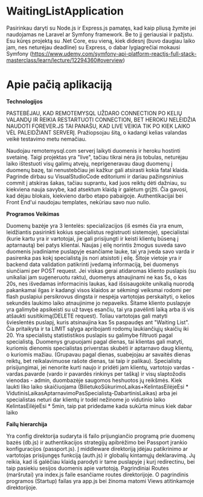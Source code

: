 # WaitingListApplication

Pasirinkau daryti su Node.js ir Express.js pamatęs, kad kaip pliusą žymite jei naudojamas ne Laravel ar Symfony framework. Be to jį geriausiai ir pažįstu. Esu kūręs projektą su .Net Core, esu vieną, kiek didesnį (buvo daugiau laiko jam, nes neturėjau deadline) su Express, o dabar lygiagrečiai mokausi Symfony (https://www.udemy.com/symfony-api-platform-reactjs-full-stack-masterclass/learn/lecture/12294360#overview)

# Apie pačią aplikaciją
**Technologijos**

PASTEBĖJAU, KAD REMOTEMYSQL UŽDARO CONNECTION PO KELIŲ VALANDŲ IR REIKIA RESTARTUOTI CONNECTION, BET HEROKU NELEIDŽIA NAUDOTI FOREVER.JS
TAI PANAŠU, KAD LIVE VEIKIA TIK PO KIEK LAIKO VĖL PALEIDŽIANT SERVERĮ. Pražiopsojau šitą, o kadangi kelias valandas veikė testavimo metu nemačiau.

Naudojau remotemysql.com serverį laikyti duomenis ir heroku hostinti svetainę. Taigi projektas yra "live", tačiau tikrai nėra jis tobulas, neturėjau laiko ištestuoti visų galimų atvejų, neprigeneravau daug duomenų į duomenų bazę, tai nenustebčiau jei kažkur gali atsirasti kokia fatal klaida. Pagrinde dirbau su VisualStudioCode editoriumi ir dariau pažingsninius commit į atskiras šakas, tačiau suprantu, kad juos reiktų dėti dažniau, su kiekviena nauja savybe, kad atsektum klaidą ir galėtum grįžti. Čia gavosi, kad dėjau blokais, kiekvieno darbo etapo pabaigoje. Authentikacijai bei Front End'ui naudojau templates, nekūriau savo nuo nulio.

**Programos Veikimas**


Duomenų bazėje yra 3 lentelės: specializacijos (iš esmės čia yra enum, leidžiantis pasirinkti kokius specialistus registruoti sistemoje), specialistai (kurie kartu yra ir vartotojai, jie gali prisijungti ir keisti klientų būseną į aptarnautą) bei patys klientai.
Naujas į eilę norintis žmogus suveda savo duomenis įvadiniame puslapyje esančiame lauke, tai yra įveda savo varda ir pasirenka pas kokį specialistą jis nori atsistoti į eilę. Šitoje vietoje yra ir backend data validation patikrinti įvedamą informaciją, bei duomenys siunčiami per POST request. Jei viskas gerai atidaromas kliento puslapis (su unikaliai jam sugeneruotu raktu), duomenys atnaujinami ne kas 5s, o kas 20s, nes išvedamas informacinis laukas, kad išsisaugokite unikalią nuorodą pakankamai ilgas ir kadangi visos klaidos ar sėkmingi veiksmai rodomi per flash puslapiui persikrovus dingsta ir nespėja vartotojas perskaityti, o kelios sekundės laukimo laiko atnaujinime jo nepaveiks. Šitame kliento puslapyje yra galimybė apsikeisti su už tavęs esančiu, tai yra pavėlinti laiką arba iš vis atšaukti susitikimą(DELETE request). Toliau vartotojas gali matyti švieslentės puslapį, kuris atsinaujina kas 5s paspaudęs ant "Waiting List". Čia pritaikyta ir ta LIMIT sąlyga apribojanti rodomų laukiančiųjų skaičių iki 20. Yra specialistų statististikos puslapis su galimybe filtruoti pagal specialistą. Duomenys grupuojami pagal dienas, tai klientas gali matyti, kuriomis dienomis specialistas priverstas skubėti ir aptarnavo daug klientų, o kuriomis mažiau. (Grupavau pagal dienas, suabejojau ar savaitės dienas reiktų, bet reikalavimuose rašote dienas, tai taip ir palikau).
Specialistų prisijungimai, jei nenorite kurti naujo ir pridėti jam klientų, vartotojo vardas - vardas.pavarde (vardo ir pavardės rinkinys per tašką) ir visų slaptožodis vienodas - admin, duombazėje saugomos heshuotos jų reikšmės.
Kiek laukti liko laiko skaičiuojama (BilietukoSūkurimoLaikas+KelintasEilėjeEsi * VidutinisLaikasAptarnavimoPasSpecialistą-DabartinisLaikas) arba jei specialistas neturi dar klientų ir todėl nežinome jo vidutinio laiko KelintasEilėjeEsi * 5min, taip pat pridedame kada sukūrta minus kiek dabar laiko

**Failų hierarchija**


Yra config direktorija sudaryta iš failo prijungiančio programą prie duomenų bazės (db.js) ir authentikacijos strategijų apibrėžimo bei Passport įrankio konfiguracijos (passport.js). Į middleware direktoriją įdėjau patikrinimo ar vartotojas prisijungęs funkciją (auth.js) ir globalių kintamųjų deklaravimą. Jų reikia, kad iš galėčiau klaidą parodyti ir tame puslapyje į kurį redirectinu, bei taip pasiekiu sesijos duomenis apie vartotoją. Pagrindiniai Routes (maršrutai) yra index.js faile esančiame routes direktorijoje. O pagrindinis programos (Startup) failas yra app.js bei žinoma matomi Views atitinkamoje direktorijoje.
